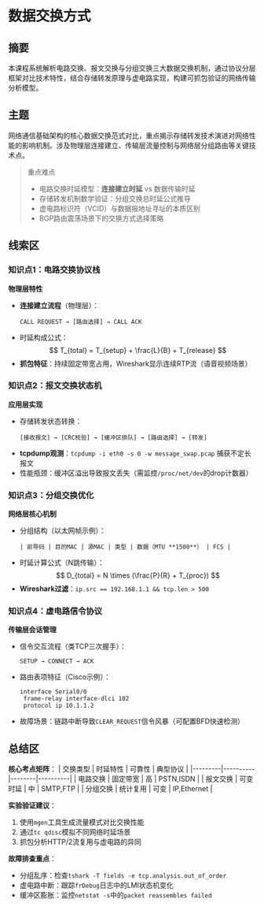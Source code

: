 # 数据交换方式

## 摘要

本课程系统解析电路交换、报文交换与分组交换三大数据交换机制，通过协议分层框架对比技术特性，结合存储转发原理与虚电路实现，构建可抓包验证的网络传输分析模型。

## 主题

网络通信基础架构的核心数据交换范式对比，重点揭示存储转发技术演进对网络性能的影响机制。涉及物理层连接建立、传输层流量控制与网络层分组路由等关键技术点。

> 重点难点
> 
> - 电路交换时延模型：**连接建立时延** vs 数据传输时延
> - 存储转发机制数学验证：分组交换总时延公式推导
> - 虚电路标识符（VCID）与数据报地址寻址的本质区别
> - BGP路由震荡场景下的交换方式选择策略

## 线索区

### 知识点1：电路交换协议栈
**物理层特性**
- **连接建立流程**（物理层）：
  ``` 
  CALL REQUEST → [路由选择] → CALL ACK
  ```
- 时延构成公式：
  $$
  T_{total} = T_{setup} + \frac{L}{B} + T_{release}
  $$
- **抓包特征**：持续固定带宽占用，Wireshark显示连续RTP流（语音视频场景）

### 知识点2：报文交换状态机
**应用层实现**
- 存储转发状态转换：
  ```
  [接收报文] → [CRC校验] → [缓冲区排队] → [路由选择] → [转发]
  ```
- **tcpdump观测**：`tcpdump -i eth0 -s 0 -w message_swap.pcap` 捕获不定长报文
- 性能瓶颈：缓冲区溢出导致报文丢失（需监控`/proc/net/dev`的drop计数器）

### 知识点3：分组交换优化
**网络层核心机制**
- 分组结构（以太网帧示例）：
  ```
  | 前导码 | 目的MAC | 源MAC | 类型 | 数据（MTU **1500**） | FCS |
  ```
- 时延计算公式（N跳传输）：
  $$
  D_{total} = N \times (\frac{P}{R} + T_{proc})
  $$
- **Wireshark过滤**：`ip.src == 192.168.1.1 && tcp.len > 500`

### 知识点4：虚电路信令协议
**传输层会话管理**
- 信令交互流程（类TCP三次握手）：
  ```
  SETUP → CONNECT → ACK
  ```
- 路由表项特征（Cisco示例）：
  ```cisco
  interface Serial0/0
   frame-relay interface-dlci 102
   protocol ip 10.1.1.2
  ```
- 故障场景：链路中断导致`CLEAR_REQUEST`信令风暴（可配置BFD快速检测）

## 总结区

**核心考点矩阵**：
| 交换类型 | 时延特性 | 可靠性 | 典型协议 |
|---------|----------|--------|----------|
| 电路交换 | 固定带宽 | 高 | PSTN,ISDN |
| 报文交换 | 可变时延 | 中 | SMTP,FTP |
| 分组交换 | 统计复用 | 可变 | IP,Ethernet |

**实验验证建议**：
1. 使用`mgen`工具生成流量模式对比交换性能
2. 通过`tc qdisc`模拟不同网络时延场景
3. 抓包分析HTTP/2流复用与虚电路的异同

**故障排查重点**：
- 分组乱序：检查`tshark -T fields -e tcp.analysis.out_of_order`
- 虚电路中断：跟踪`frDebug`日志中的LMI状态机变化
- 缓冲区膨胀：监控`netstat -s`中的`packet reassembles failed`